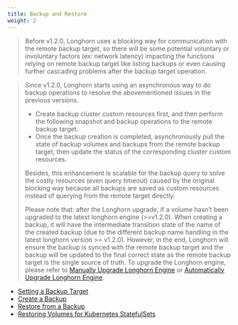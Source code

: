 ```yaml
---
title: Backup and Restore
weight: 2
---
```


> Before v1.2.0, Longhorn uses a blocking way for communication with the remote backup target, so there will be some potential voluntary or involuntary factors (ex: network latency) impacting the functions relying on remote backup target like listing backups or even causing further cascading problems after the backup target operation.

> Since v1.2.0, Longhorn starts using an asynchronous way to do backup operations to resolve the abovementioned issues in the previous versions.
> - Create backup cluster custom resources first, and then perform the following snapshot and backup operations to the remote backup target.
> - Once the backup creation is completed, asynchronously pull the state of backup volumes and backups from the remote backup target, then update the status of the corresponding cluster custom resources.
>
> Besides, this enhancement is scalable for the backup query to solve the costly resources (even query timeout) caused by the original blocking way because all backups are saved as custom resources instead of querying from the remote target directly.
>
> Please note that: after the Longhorn upgrade, if a volume hasn’t been upgraded to the latest longhorn engine (>=v1.2.0). When creating a backup, it will have the intermediate transition state of the name of the created backup (due to the different backup name handling in the latest longhorn version >= v1.2.0). However, in the end, Longhorn will ensure the backup is synced with the remote backup target and the backup will be updated to the final correct state as the remote backup target is the single source of truth. To upgrade the Longhorn engine, please refer to [Manually Upgrade Longhorn Engine](../../deploy/upgrade/upgrade-engine) or [Automatically Upgrade Longhorn Engine](../../deploy/upgrade/auto-upgrade-engine).

- [Setting a Backup Target](./set-backup-target)
- [Create a Backup](./create-a-backup)
- [Restore from a Backup](./restore-from-a-backup)
- [Restoring Volumes for Kubernetes StatefulSets](./restore-statefulset)
